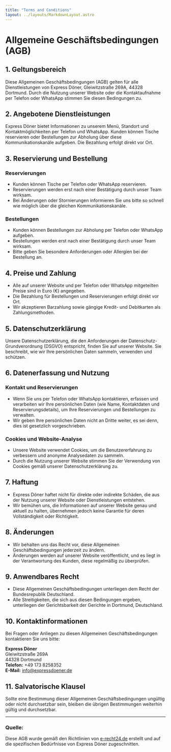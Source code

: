 ```yaml
---
title: "Terms and Conditions"
layout: ../layouts/MarkdownLayout.astro
---
```



# Allgemeine Geschäftsbedingungen (AGB)

## 1. Geltungsbereich

Diese Allgemeinen Geschäftsbedingungen (AGB) gelten für alle Dienstleistungen von Express Döner, Gleiwitzstraße 269A, 44328 Dortmund. Durch die Nutzung unserer Website oder die Kontaktaufnahme per Telefon oder WhatsApp stimmen Sie diesen Bedingungen zu.

## 2. Angebotene Dienstleistungen

Express Döner bietet Informationen zu unserem Menü, Standort und Kontaktmöglichkeiten per Telefon und WhatsApp. Kunden können Tische reservieren oder Bestellungen zur Abholung über diese Kommunikationskanäle aufgeben. Die Bezahlung erfolgt direkt vor Ort.

## 3. Reservierung und Bestellung

### Reservierungen

- Kunden können Tische per Telefon oder WhatsApp reservieren.
- Reservierungen werden erst nach einer Bestätigung durch unser Team wirksam.
- Bei Änderungen oder Stornierungen informieren Sie uns bitte so schnell wie möglich über die gleichen Kommunikationskanäle.

### Bestellungen

- Kunden können Bestellungen zur Abholung per Telefon oder WhatsApp aufgeben.
- Bestellungen werden erst nach einer Bestätigung durch unser Team wirksam.
- Bitte geben Sie besondere Anforderungen oder Allergien bei der Bestellung an.

## 4. Preise und Zahlung

- Alle auf unserer Website und per Telefon oder WhatsApp mitgeteilten Preise sind in Euro (€) angegeben.
- Die Bezahlung für Bestellungen und Reservierungen erfolgt direkt vor Ort.
- Wir akzeptieren Barzahlung sowie gängige Kredit- und Debitkarten als Zahlungsmethoden.

## 5. Datenschutzerklärung

Unsere Datenschutzerklärung, die den Anforderungen der Datenschutz-Grundverordnung (DSGVO) entspricht, finden Sie auf unserer Website. Sie beschreibt, wie wir Ihre persönlichen Daten sammeln, verwenden und schützen.

## 6. Datenerfassung und Nutzung

### Kontakt und Reservierungen

- Wenn Sie uns per Telefon oder WhatsApp kontaktieren, erfassen und verarbeiten wir Ihre persönlichen Daten (wie Name, Kontaktdaten und Reservierungsdetails), um Ihre Reservierungen und Bestellungen zu verwalten.
- Wir geben Ihre persönlichen Daten nicht an Dritte weiter, es sei denn, dies ist gesetzlich vorgeschrieben.

### Cookies und Website-Analyse

- Unsere Website verwendet Cookies, um die Benutzererfahrung zu verbessern und anonyme Analysedaten zu sammeln.
- Durch die Nutzung unserer Website stimmen Sie der Verwendung von Cookies gemäß unserer Datenschutzerklärung zu.

## 7. Haftung

- Express Döner haftet nicht für direkte oder indirekte Schäden, die aus der Nutzung unserer Website oder Dienstleistungen entstehen.
- Wir bemühen uns, die Informationen auf unserer Website genau und aktuell zu halten, übernehmen jedoch keine Garantie für deren Vollständigkeit oder Richtigkeit.

## 8. Änderungen

- Wir behalten uns das Recht vor, diese Allgemeinen Geschäftsbedingungen jederzeit zu ändern.
- Änderungen werden auf unserer Website veröffentlicht, und es liegt in der Verantwortung des Kunden, diese regelmäßig zu überprüfen.

## 9. Anwendbares Recht

- Diese Allgemeinen Geschäftsbedingungen unterliegen dem Recht der Bundesrepublik Deutschland.
- Alle Streitigkeiten, die sich aus diesen Bedingungen ergeben, unterliegen der Gerichtsbarkeit der Gerichte in Dortmund, Deutschland.

## 10. Kontaktinformationen

Bei Fragen oder Anliegen zu diesen Allgemeinen Geschäftsbedingungen kontaktieren Sie uns bitte:

**Express Döner**  
Gleiwitzstraße 269A  
44328 Dortmund  
**Telefon:** +49 173 8258352  
**E-Mail:** info@expressdoener.de

## 11. Salvatorische Klausel

Sollte eine Bestimmung dieser Allgemeinen Geschäftsbedingungen ungültig oder nicht durchsetzbar sein, bleiben die übrigen Bestimmungen weiterhin gültig und durchsetzbar.

---

### Quelle:
Diese AGB wurde gemäß den Richtlinien von [e-recht24.de](https://www.e-recht24.de) erstellt und auf die spezifischen Bedürfnisse von Express Döner zugeschnitten.
